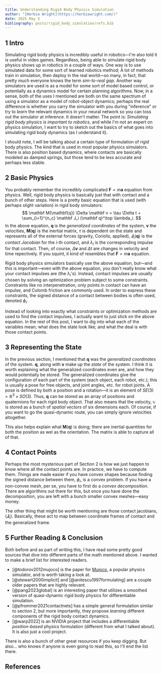 ```yaml
---
title: Understanding Rigid Body Physics Simulation
author: "[Herbie Wright](https://herbiewright.com/)"
date: 2025 May 5
bibliography: posts/rigid_body_simulation/refs.bib
---
```


## 1 Intro

Simulating rigid body physics is incredibly useful in robotics—I'm also told it is useful in video games. Regardless, being able to simulate rigid body physics shows up in robotics in a couple of ways. One way is to use simulated data for some sort of learned robotics method; A lot of methods train in simulation, then deploy in the real world—so many, in fact, that pretty much everyone knows the term *sim-to-real gap*. Another way simulators are used is as a model for some sort of model based control, or potentially as a dynamics model for certain planning algorithms. Now, in a sense, both of the uses I mentioned are both on the same spectrum of using a simulator as a model of robot-object dynamics; perhaps the real difference is whether you carry the simulator with you during "inference" or try to *learn* the relevant dynamics in your neural network so you can toss out the simulator at inference. It doesn't matter. The point is: *Simulating rigid body physics is important to robotics*, and while I'm not an expert on physics simulation, I want to try to sketch out the basics of what goes into simulating rigid body dynamics (as I understand it).

I should note, I will be talking about a certain type of formulation of rigid body physics. The kind that is used in *most* popular physics simulators. There is also position based dynamics, where contacts are basically modeled as damped springs, but those tend to be less accurate and perhaps less stable.

## 2 Basic Physics

You probably remember the incredibly complicated $\mathbf{F} = m\mathbf{a}$ equation from physics. Well, rigid body physics is basically just that with contact and a bunch of other steps. Here is a pretty basic equation that is used (with perhaps slight variation) in rigid body simulators:
$$ \mathbf M(\mathbf{q}) \Delta \mathbf v = \tau \Delta t + \sum_{i=1}^{n_c} \mathbf J_i (\mathbf q)^\top \lambda_i. $$
In the above equation, $\mathbf q$ is the *generalized coordinates* of the system, $\mathbf v$ the velocities, $\mathbf M(\mathbf q)$ is the inertial matrix, $\tau$ is dependent on the state and represents all of the external forces (gravity, Coriolis, applied), $\mathbf J_i(\mathbf q)$ is the *contact Jacobian* for the $i$-th contact, and $\lambda_i$ is the corresponding impulse for that contact. Then, of course, $\Delta \mathbf v$ and $\Delta t$ are changes in velocity and time repectively. If you squint, it kind of resembles that $\mathbf F=m\mathbf a$ equation. 

Rigid body physics simulators basically use the above equation, but—and this is important—even with the above equation, you don't really know what your contact impulses are (the $\lambda_i$'s). Instead, contact impulses are usually chosen by solving an optimization problem subject to some constraints. Constraints like no interpenetration, only points in contact can have an impulse, and Colomb friction are commonly used. In order to express these constraints, the signed distance of a contact between bodies is often used, denoted $\phi_i$.

Instead of looking into exactly what constraints or optimization methods are used to find the contact impulses, I actually want to just stick on the above equation. In the rest of this post, I want to dig into what each of the variables mean; what does the state look like; and what the deal is with those contact points.

## 3 Representing the State

In the previous section, I mentioned that $\mathbf q$ was the *generalized coordinates* of the system. $\mathbf q$, along with $\mathbf v$ make up the *state* of the system. I think it is worth explaining what the generalized coordinates even are, and how they would potentially be stored. The generalized coordinates give the configuration of each part of the system (each object, each robot, etc.); this is usually a pose for free objects, and joint angles, etc. for robot joints. A pose is defined by both a position and a rotation—it is an element of $SE(3) = \mathbb R^3 \times SO(3)$. Thus, $\mathbf q$ can be stored as an array of positions and quaternions for each rigid body object. That also means that the velocity, $\mathbb v$ is stored as a bunch of *spatial vectors* of six dimensions each. Of course, if you want to go the quasi-dynamic route, you can simply ignore velocities altogether.

This also helps explain what $\mathbf M(\mathbf q)$ is doing; there are inertial quantities for both the position as wel as the orientation. The matrix is able to capture all of that.

## 4 Contact Points

Perhaps the most mysterious part of Section 2 is how we just happen to know where all the contact points are. In practice, we have to compute them. Things are made easier if you have convex shapes because finding the signed distance between them, $\phi_i$, is a convex problem. If you have a non-convex mesh, per se, you have to first do a *convex decomposition*. There are algorithms out there for this, but once you have done the decomposition, you are left with a bunch smaller convex meshes—easy money.

The other thing that might be worth mentioning are those contact jacobians, $\{\mathbf J_i \}$. Basically, these act to map between coordinate frames of contact and the generalized frame.

## 5 Further Reading & Conclusion

Both before and as part of writing this, I have read some pretty good sources that dive into different parts of the math mentioned above. I wanted to make a brief list for interested readers.

- [@todorov2012mujoco] is the paper for [Mujoco](https://mujoco.org/), a popular physics simulator, and is worth taking a look at.
- [@stewart2000implicit] and [@anitescu1997formulating] are a couple older papers that are highly relevant.
- [@pang2023global] is an interesting paper that utilizes a smoothed version of quasi-dynamic rigid body physics for differentiable simulation.
- [@pfrommer2021contactnets] has a simple general formulation similar to section 2, but more importantly, they propose *learning* different components of the rigid body contact dynamics.
- [@warp2022] is an NVIDIA project that includes a differentiable *position-based* physics formulation (different from what I talked about). It is also just a cool project.

There is also a bunch of other great resources if you keep digging. But also... who knows if anyone is even going to read this, so I'll end the list there.

## References
